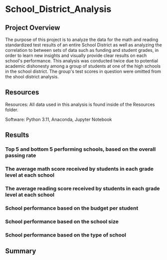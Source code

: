 # School_District_Analysis

## Project Overview

The purpose of this project is to analyze the data for the math and reading standardized test results of an entire School District as well as analyzing the correlation to between sets of data such as funding and student grades, in order to learn new insights and visually provide clear results on each school's performance. This analysis was conducted twice due to potential academic dishonesty among a group of students at one of the high schools in the school district. The group's test scores in question were omitted from the shool district analysis.

## Resources

Resources: All data used in this analysis is found inside of the Resources folder.

Software: Python 3.11, Anaconda, Jupyter Notebook

## Results

### Top 5 and bottom 5 performing schools, based on the overall passing rate
### The average math score received by students in each grade level at each school
### The average reading score received by students in each grade level at each school
### School performance based on the budget per student
### School performance based on the school size 
### School performance based on the type of school

## Summary
